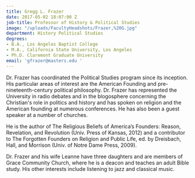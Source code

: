 ```yaml
---
title: Gregg L. Frazer
date: 2017-05-02 18:07:00 Z
job-title: Professor of History & Political Studies
image: "/uploads/FacultyHeadshots/Frazer,%20G.jpg"
department: History Political Studies
degrees:
- B.A., Los Angeles Baptist College
- M.A., California State University, Los Angeles
- Ph.D. Claremont Graduate University
email: 'gfrazer@masters.edu '
---
```


Dr. Frazer has coordinated the Political Studies program since its inception. His particular areas of interest are the American Founding and pre-nineteenth-century political philosophy.  Dr. Frazer has represented the University in radio debates and in the blogosphere concerning the Christian's role in politics and history and has spoken on religion and the American founding at numerous conferences.  He has also been a guest speaker at a number of churches.

He is the author of The Religious Beliefs of America’s Founders: Reason, Revelation, and Revolution (Univ. Press of Kansas, 2012) and a contributor to The Forgotten Founders on Religion and Public Life, ed. by Dreisbach, Hall, and Morrison (Univ. of Notre Dame Press, 2009).

Dr. Frazer and his wife Leanne have three daughters and are members of Grace Community Church, where he is a deacon and teaches an adult Bible study.  His other interests include listening to jazz and classical music.

